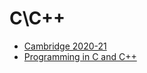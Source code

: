# C\C++
- [Cambridge 2020-21](https://www.cl.cam.ac.uk/teaching/2021/part1b-75.html)
- [Programming in C and C++](https://www.cl.cam.ac.uk/teaching/2021/ProgC/materials.html)